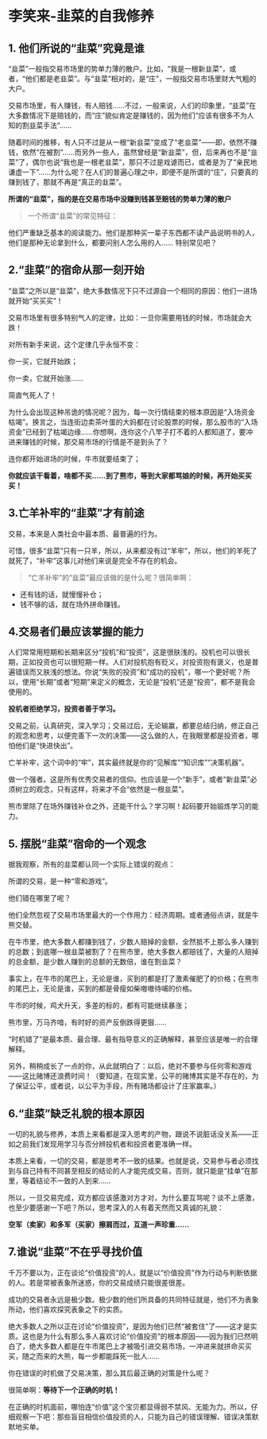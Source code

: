 # 李笑来-韭菜的自我修养

## 1. 他们所说的“韭菜”究竟是谁

“韭菜”一般指交易市场里的势单力薄的散户。比如，“我是一根新韭菜”，或者，“他们都是老韭菜”。与“韭菜”相对的，是“庄”，一般指交易市场里财大气粗的大户。

交易市场里，有人赚钱，有人赔钱……不过，一般来说，人们的印象里，“韭菜”在大多数情况下是赔钱的，而“庄”貌似肯定是赚钱的，因为他们“应该有很多不为人知的割韭菜手法”……

随着时间的推移，有人只不过是从一根“新韭菜”变成了“老韭菜”——即，依然不赚钱，依然“在被割”……而另外一些人，虽然曾经是“新韭菜”，但，后来再也不是“韭菜”了，偶尔也说“我也是一根老韭菜”，那只不过是戏谑而已，或者是为了“亲民地谦虚一下”……为什么呢？在人们的普遍心理之中，即便不是所谓的“庄”，只要真的赚到钱了，那就不再是“真正的韭菜”。

**所谓的“韭菜”，指的是在交易市场中没赚到钱甚至赔钱的势单力薄的散户**

> 一个所谓“韭菜”的常见特征：

他们严重缺乏基本的阅读能力。他们是那种买一辈子东西都不读产品说明书的人，他们是那种无论拿到什么，都要问别人怎么用的人…… 特别常见吧？

## 2.“韭菜”的宿命从那一刻开始

“韭菜”之所以是“韭菜”，绝大多数情况下只不过源自一个相同的原因：他们一进场就开始“买买买”！

交易市场里有很多特别气人的定律，比如：一旦你需要用钱的时候，市场就会大跌！

对所有新手来说，这个定律几乎永恒不变：

你一买，它就开始跌；

你一卖，它就开始涨……

简直气死人了！

为什么会出现这种吊诡的情况呢？因为，每一次行情结束的根本原因是“入场资金枯竭”。换言之，当连街边卖茶叶蛋的大妈都在讨论股票的时候，那么股市的“入场资金”已经到了枯竭边缘……你想啊，连你这个八竿子打不着的人都知道了，要冲进来赚钱的时候，那交易市场的行情是不是到头了？


连你都开始进场的时候，牛市就要结束了；

**你就应该干看着，啥都不买……到了熊市，等到大家都骂娘的时候，再开始买买买！**

## 3.亡羊补牢的“韭菜”才有前途

交易，本来是人类社会中最本质、最普遍的行为。

可惜，很多“韭菜”只有一只羊，所以，从来都没有过“羊牢”，所以，他们的羊死了就死了，“补牢”这事儿对他们来说是完全不存在的机会。

> “亡羊补牢”的“韭菜”最应该做的是什么呢？很简单啊：

* 还有钱的话，就慢慢补仓；
* 钱不够的话，就在场外拼命赚钱。


## 4.交易者们最应该掌握的能力

人们常常用短期和长期来区分“投机”和“投资”，这是很肤浅的。投机也可以很长期，正如投资也可以很短期一样。人们对投机抱有贬义，对投资抱有褒义，也是普遍错误而又肤浅的想法。你说“失败的投资”和“成功的投机”，哪一个更好呢？所以，使用“长期”或者“短期”来定义的概念，无论是“投机”还是“投资”，都不是我会使用的。

**投机者拒绝学习，投资者善于学习。**

交易之前，认真研究，深入学习；交易过后，无论输赢，都要总结归纳，修正自己的观念和思考，以便完善下一次的决策——这么做的人，在我眼里都是投资者，哪怕他们是“快进快出”。

亡羊补牢，这个词中的“牢”，其实最终就是你的“见解库”“知识库”“决策机器”。

做一个强者。这是所有优秀交易者的信仰。也应该是一个“新手”，或者“新韭菜”必须树立的观念，只有这样，将来才不会“依然是一根韭菜”。

熊市里除了在场外赚钱补仓之外，还能干什么？学习啊！起码要开始锻炼学习的能力。


## 5. 摆脱“韭菜”宿命的一个观念
据我观察，所有的韭菜都认同一个实际上错误的观点：

所谓的交易，是一种“零和游戏”。

他们错在哪里了呢？

他们全然忽视了交易市场里最大的一个作用力：经济周期。或者通俗点讲，就是牛熊交替。

在牛市里，绝大多数人都赚到钱了，少数人赔掉的金额，全然抵不上那么多人赚到的总数；到底哪一根韭菜被割了？在熊市里，绝大多数人都赔钱了，大量的人赔掉的总金额，是少数人赚到的总额的无数倍，谁在割韭菜？

事实上，在牛市的尾巴上，无论是谁，买到的都是打了激素催肥了的价格；在熊市的尾巴上，无论是谁，买到的都是骨瘦如柴嗷嗷待哺的价格。

牛市的时候，鸡犬升天，多差的标的，都有可能继续暴涨；

熊市里，万马齐喑，有时好的资产反倒跌得更狠……

“时机错了”是最本质、最合理、最有指导意义的正确解释，甚至应该是唯一的合理解释。

另外，稍稍成长了一点的你，从此就明白了：以后，绝对不要参与任何零和游戏——这比赌博还浪费时间！（要知道，在现实里，公平的赌博其实是不存在的，为了保证公平，或者说，以公平为手段，所有赌场都设计了庄家赢率。）


## 6.“韭菜”缺乏礼貌的根本原因
一切的礼貌与修养，本质上来看都是深入思考的产物，跟说不说脏话没关系——正如之前我们发现用学习与否分辨投机者和投资者更准确一样。

本质上来看，一切的交易，都是思考不一致的结果。也就是说，交易参与者必须找到与自己持有不同甚至相反的结论的人才能完成交易，否则，就只能是“挂单”在那里，等着结论不一致的人到来……

所以，一旦交易完成，双方都应该感激对方才对，为什么要互骂呢？谈不上感激，也至少要感谢一下吧？所以，思考深入的人有着天然而又真诚的礼貌：

**空军（卖家）和多军（买家）擦肩而过，互道一声珍重……**

## 7.谁说“韭菜”不在乎寻找价值

千万不要以为，正在谈论“价值投资”的人，就是以“价值投资”作为行动与判断依据的人。若是常被表象所迷惑，你的交易成绩只能很差很差。

成功的交易者永远是极少数。极少数的他们所具备的共同特征就是，他们不为表象所动，他们喜欢探究表象之下的实质。

绝大多数人之所以正在讨论“价值投资”，是因为他们已然“被套住”了——这才是实质。这也是为什么有那么多人喜欢讨论“价值投资”的根本原因——因为我们已然明白了，绝大多数人都是在牛市尾巴上才被吸引进交易市场，一冲进来就拼命买买买，随之而来的大熊，每一步都能踩死一批人……

你在错误的时机做了交易决策，那么其后最正确的对策是什么呢？

很简单啊：**等待下一个正确的时机！**

在正确的时机面前，哪怕连“价值”这个宝贝都显得弱不禁风、无能为力。所以，仔细观察一下吧：那些盲目相信价值投资的人，只能为自己的错误理解、错误决策默默地买单。


















